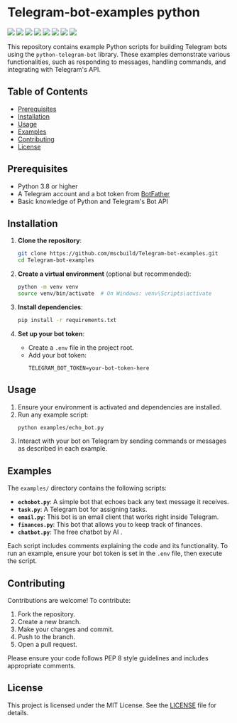 # Telegram-bot-examples python
 ![](https://komarev.com/ghpvc/?username=mscbuild) 
 ![](https://img.shields.io/github/license/mscbuild/Telegram-bot-examples) 
 ![](https://img.shields.io/badge/PRs-Welcome-green)
 ![](https://img.shields.io/github/languages/code-size/mscbuild/Telegram-bot-examples)
![](https://img.shields.io/badge/code%20style-python-green)
![](https://img.shields.io/github/stars/mscbuild)
![](https://img.shields.io/badge/Topic-Github-lighred)
![](https://img.shields.io/website?url=https%3A%2F%2Fgithub.com%2Fmscbuild)


This repository contains example Python scripts for building Telegram bots using the `python-telegram-bot` library. These examples demonstrate various functionalities, such as responding to messages, handling commands, and integrating with Telegram's API.

## Table of Contents

- [Prerequisites](#prerequisites)
- [Installation](#installation)
- [Usage](#usage)
- [Examples](#examples)
- [Contributing](#contributing)
- [License](#license)

## Prerequisites
- Python 3.8 or higher
- A Telegram account and a bot token from [BotFather](https://t.me/BotFather)
- Basic knowledge of Python and Telegram's Bot API

## Installation
1. **Clone the repository**:
   ```bash
   git clone https://github.com/mscbuild/Telegram-bot-examples.git
   cd Telegram-bot-examples
   ```

2. **Create a virtual environment** (optional but recommended):
   ```bash
   python -m venv venv
   source venv/bin/activate  # On Windows: venv\Scripts\activate
   ```

3. **Install dependencies**:
   ```bash
   pip install -r requirements.txt
   ```

4. **Set up your bot token**:
   - Create a `.env` file in the project root.
   - Add your bot token:
     ```env
     TELEGRAM_BOT_TOKEN=your-bot-token-here
     ```

## Usage
1. Ensure your environment is activated and dependencies are installed.
2. Run any example script:
   ```bash
   python examples/echo_bot.py
   ```
3. Interact with your bot on Telegram by sending commands or messages as described in each example.

## Examples
The `examples/` directory contains the following scripts:
- **`echobot.py`**: A simple bot that echoes back any text message it receives.
- **`task.py`**: A Telegram bot for assigning tasks.
- **`email.py`**: This bot is an email client that works right inside Telegram.
- **`finances.py`**:  This bot that allows you to keep track of finances.
- **`chatbot.py`**:  The free chatbot by AI .
  
Each script includes comments explaining the code and its functionality. To run an example, ensure your bot token is set in the `.env` file, then execute the script.

## Contributing
Contributions are welcome! To contribute:
1. Fork the repository.
2. Create a new branch.
3. Make your changes and commit.
4. Push to the branch.
5. Open a pull request.

Please ensure your code follows PEP 8 style guidelines and includes appropriate comments.

## License
This project is licensed under the MIT License. See the [LICENSE](LICENSE) file for details.
